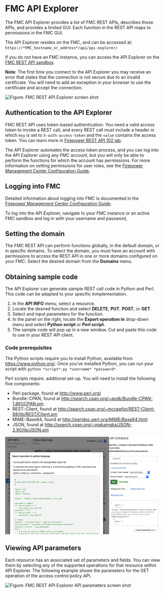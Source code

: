 # FMC API Explorer

The FMC API Explorer provides a list of FMC REST APIs, describes those APIs, and provides a limited GUI. Each function in the REST API maps to permissions in the FMC GUI.

The API Explorer resides on the FMC, and can be accessed at: `https://*FMC_hostname_or_address*/api/api-explorer/`

If you do not have an FMC instance, you can access the API Explorer on the [FMC REST API sandbox](https://fmcrestapisandbox.cisco.com/api/api-explorer/).

**Note**: The first time you connect to the API Explorer you may receive an error that states that the connection is not secure due to an invalid certificate. You will need to add an exception in your browser to use the certificate and accept the connection.

![Figure: FMC REST API Explorer screen shot ](/posts/files/firepower-restapi-101/assets/images/fmcapiexp.PNG)

## Authentication to the API Explorer

FMC REST API uses token-based authentication. You need a valid access token to invoke a REST call, and every REST call must include a header in which `key` is set to `X-auth-access-token` and the `value` contains the access token. You can learn more in [Firepower REST API 102 lab](https://learninglabs.cisco.com/lab/firepower-restapi-102/step/1).

The API Explorer automates the access token process, and you can log into the API Explorer using any FMC account, but you will only be able to perform the functions for which the account has permissions. For more information on setting permissions for user roles, see the [Firepower Management Center Configuration Guide](http://www.cisco.com/c/en/us/td/docs/security/firepower/610/configuration/guide/fpmc-config-guide-v61/logging_into_firepower_system.html).

## Logging into FMC

Detailed information about logging into FMC is documented in the [Firepower Management Center Configuration Guide](http://www.cisco.com/c/en/us/td/docs/security/firepower/610/configuration/guide/fpmc-config-guide-v61/logging_into_firepower_system.html).

To log into the API Explorer, navigate to your FMC instance or an active FMC sandbox and log in with your username and password,

## Setting the domain

The FMC REST API can perform functions globally, in the default domain, or in specific domains. To select the domain, you must have an account with permissions to access the REST API in one or more domains configured on your FMC. Select the desired domain from the **Domains** menu.

## Obtaining sample code

The API Explorer can generate sample REST call code in Python and Perl. This code can be adapted to your specific inmplementation.

1. In the **API INFO** menu, select a resource.
2. Locate the desired function and select **DELETE**, **PUT**, **POST**, or **GET**.
3. Select and input parameters for the function.
4. In the panel on the right, locate the **Export operation in** drop-down menu and select **Python script** or **Perl script**.
5. The sample code will pop up in a new window. Cut and paste this code to use in your REST API client.

### Code prerequisites

The Python scripts require you to install Python, available from https://www.python.org/. Once you’ve installed Python, you can run your script with `python *script*.py *username* *password*`.

Perl scripts require. additional set-up. You will need to install the following five components:

* Perl package, found at http://www.perl.org/
* Bundle::CPAN, found at http://search.cpan.org/~andk/Bundle-CPAN-1.861/CPAN.pm
* REST::Client, found at http://search.cpan.org/~mcrawfor/REST-Client-88/lib/REST/Client.pm
* MIME::Base64, found at http://perldoc.perl.org/MIME/Base64.html
* JSON, found at http://search.cpan.org/~makamaka/JSON-2.90/lib/JSON.pm

![Figure: FMC REST API Explorer sample code screen shot ](assets/images/fmcexpcode.png)

## Viewing API parameters
Each resource has an associated set of parameters and fields. You can view them by selecting any of the supported operations for that resource within API Explorer. The following example shows the parameters for the GET operation of the access control policy API.

![Figure: FMC REST API Explorer API parameters screen shot ](/posts/files/firepower-restapi-101/assets/images/fmcexpobj.png)
